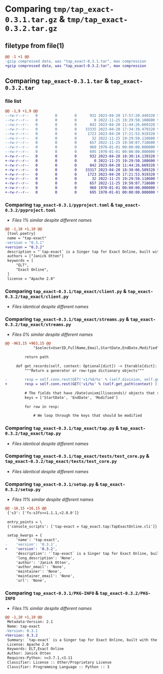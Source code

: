 # Comparing `tmp/tap_exact-0.3.1.tar.gz` & `tmp/tap_exact-0.3.2.tar.gz`

## filetype from file(1)

```diff
@@ -1 +1 @@
-gzip compressed data, was "tap_exact-0.3.1.tar", max compression
+gzip compressed data, was "tap_exact-0.3.2.tar", max compression
```

## Comparing `tap_exact-0.3.1.tar` & `tap_exact-0.3.2.tar`

### file list

```diff
@@ -1,9 +1,9 @@
--rw-r--r--   0        0        0      932 2023-04-20 17:57:20.449328 tap_exact-0.3.1/pyproject.toml
--rw-r--r--   0        0        0        0 2022-11-25 19:29:50.108600 tap_exact-0.3.1/tap_exact/__init__.py
--rw-r--r--   0        0        0      842 2023-04-20 11:44:26.669328 tap_exact-0.3.1/tap_exact/client.py
--rw-r--r--   0        0        0    33335 2023-04-20 17:34:39.479328 tap_exact-0.3.1/tap_exact/streams.py
--rw-r--r--   0        0        0     1723 2023-04-20 17:21:53.919328 tap_exact-0.3.1/tap_exact/tap.py
--rw-r--r--   0        0        0       32 2022-11-25 19:29:50.118600 tap_exact-0.3.1/tap_exact/tests/__init__.py
--rw-r--r--   0        0        0      657 2022-11-25 19:50:07.718600 tap_exact-0.3.1/tap_exact/tests/test_core.py
--rw-r--r--   0        0        0      960 1970-01-01 00:00:00.000000 tap_exact-0.3.1/setup.py
--rw-r--r--   0        0        0      695 1970-01-01 00:00:00.000000 tap_exact-0.3.1/PKG-INFO
+-rw-r--r--   0        0        0      932 2023-04-20 18:30:14.139328 tap_exact-0.3.2/pyproject.toml
+-rw-r--r--   0        0        0        0 2022-11-25 19:29:50.108600 tap_exact-0.3.2/tap_exact/__init__.py
+-rw-r--r--   0        0        0      842 2023-04-20 11:44:26.669328 tap_exact-0.3.2/tap_exact/client.py
+-rw-r--r--   0        0        0    33317 2023-04-20 18:30:06.589328 tap_exact-0.3.2/tap_exact/streams.py
+-rw-r--r--   0        0        0     1723 2023-04-20 17:21:53.919328 tap_exact-0.3.2/tap_exact/tap.py
+-rw-r--r--   0        0        0       32 2022-11-25 19:29:50.118600 tap_exact-0.3.2/tap_exact/tests/__init__.py
+-rw-r--r--   0        0        0      657 2022-11-25 19:50:07.718600 tap_exact-0.3.2/tap_exact/tests/test_core.py
+-rw-r--r--   0        0        0      960 1970-01-01 00:00:00.000000 tap_exact-0.3.2/setup.py
+-rw-r--r--   0        0        0      695 1970-01-01 00:00:00.000000 tap_exact-0.3.2/PKG-INFO
```

### Comparing `tap_exact-0.3.1/pyproject.toml` & `tap_exact-0.3.2/pyproject.toml`

 * *Files 1% similar despite different names*

```diff
@@ -1,10 +1,10 @@
 [tool.poetry]
 name = "tap-exact"
-version = "0.3.1"
+version = "0.3.2"
 description = "`tap-exact` is a Singer tap for Exact Online, built with the Meltano Singer SDK."
 authors = ["Janick Otten"]
 keywords = [
     "ELT",
     "Exact Online",
 ]
 license = "Apache 2.0"
```

### Comparing `tap_exact-0.3.1/tap_exact/client.py` & `tap_exact-0.3.2/tap_exact/client.py`

 * *Files identical despite different names*

### Comparing `tap_exact-0.3.1/tap_exact/streams.py` & `tap_exact-0.3.2/tap_exact/streams.py`

 * *Files 0% similar despite different names*

```diff
@@ -963,15 +963,15 @@
             "$select=UserID,FullName,Email,StartDate,EndDate,Modified"
 
         return path
 
     def get_records(self, context: Optional[dict]) -> Iterable[dict]:
         """Return a generator or row-type dictionary objects"""
         
-        resp = self.conn.rest(GET('v1/%d/%s' % (self.division, self.get_path(context) )))
+        resp = self.conn.rest(GET('v1/%s' % (self.get_path(context) )))
         
         # The fields that have /Date(unixmilliseconds)/ objects that should be converted into datetime objects
         keys = ['StartDate', 'EndDate', 'Modified']
 
         for row in resp:
             
             # We loop through the keys that should be modified
```

### Comparing `tap_exact-0.3.1/tap_exact/tap.py` & `tap_exact-0.3.2/tap_exact/tap.py`

 * *Files identical despite different names*

### Comparing `tap_exact-0.3.1/tap_exact/tests/test_core.py` & `tap_exact-0.3.2/tap_exact/tests/test_core.py`

 * *Files identical despite different names*

### Comparing `tap_exact-0.3.1/setup.py` & `tap_exact-0.3.2/setup.py`

 * *Files 11% similar despite different names*

```diff
@@ -16,15 +16,15 @@
 {'s3': ['fs-s3fs>=1.1.1,<2.0.0']}
 
 entry_points = \
 {'console_scripts': ['tap-exact = tap_exact.tap:TapExactOnline.cli']}
 
 setup_kwargs = {
     'name': 'tap-exact',
-    'version': '0.3.1',
+    'version': '0.3.2',
     'description': '`tap-exact` is a Singer tap for Exact Online, built with the Meltano Singer SDK.',
     'long_description': 'None',
     'author': 'Janick Otten',
     'author_email': 'None',
     'maintainer': 'None',
     'maintainer_email': 'None',
     'url': 'None',
```

### Comparing `tap_exact-0.3.1/PKG-INFO` & `tap_exact-0.3.2/PKG-INFO`

 * *Files 1% similar despite different names*

```diff
@@ -1,10 +1,10 @@
 Metadata-Version: 2.1
 Name: tap-exact
-Version: 0.3.1
+Version: 0.3.2
 Summary: `tap-exact` is a Singer tap for Exact Online, built with the Meltano Singer SDK.
 License: Apache 2.0
 Keywords: ELT,Exact Online
 Author: Janick Otten
 Requires-Python: >=3.7.1,<3.11
 Classifier: License :: Other/Proprietary License
 Classifier: Programming Language :: Python :: 3
```

